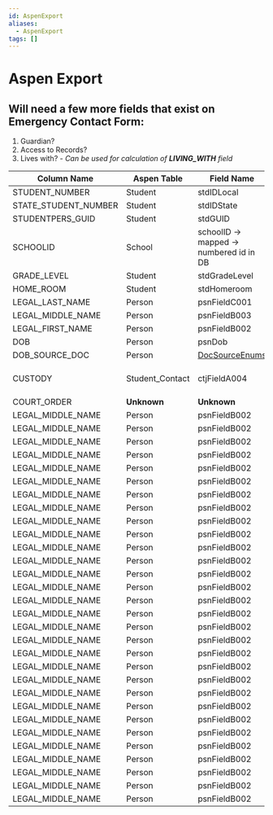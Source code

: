```yaml
---
id: AspenExport
aliases:
  - AspenExport
tags: []
---
```


# Aspen Export

## Will need a few more fields that exist on Emergency Contact Form:

1. Guardian?
2. Access to Records?
3. Lives with? - _Can be used for calculation of **LIVING_WITH** field_

| Column Name          | Aspen Table     | Field Name                                               | Notes                    |
| -------------------- | --------------- | -------------------------------------------------------- | ------------------------ |
| STUDENT_NUMBER       | Student         | stdIDLocal                                               |                          |
| STATE_STUDENT_NUMBER | Student         | stdIDState                                               |
| STUDENTPERS_GUID     | Student         | stdGUID                                                  |
| SCHOOLID             | School          | schoolID -> mapped -> numbered id in DB                  |
| GRADE_LEVEL          | Student         | stdGradeLevel                                            |
| HOME_ROOM            | Student         | stdHomeroom                                              |
| LEGAL_LAST_NAME      | Person          | psnFieldC001                                             |
| LEGAL_MIDDLE_NAME    | Person          | psnFieldB003                                             |
| LEGAL_FIRST_NAME     | Person          | psnFieldB002                                             |
| DOB                  | Person          | psnDob                                                   |
| DOB_SOURCE_DOC       | Person          | [DocSourceEnums](eStudentVerification/DOB_SOURCE_DOC.md) |
| CUSTODY              | Student_Contact | ctjFieldA004                                             | **Might not be needed.** |
| COURT_ORDER          | **Unknown**     | **Unknown**                                              |
| LEGAL_MIDDLE_NAME    | Person          | psnFieldB002                                             |
| LEGAL_MIDDLE_NAME    | Person          | psnFieldB002                                             |
| LEGAL_MIDDLE_NAME    | Person          | psnFieldB002                                             |
| LEGAL_MIDDLE_NAME    | Person          | psnFieldB002                                             |
| LEGAL_MIDDLE_NAME    | Person          | psnFieldB002                                             |
| LEGAL_MIDDLE_NAME    | Person          | psnFieldB002                                             |
| LEGAL_MIDDLE_NAME    | Person          | psnFieldB002                                             |
| LEGAL_MIDDLE_NAME    | Person          | psnFieldB002                                             |
| LEGAL_MIDDLE_NAME    | Person          | psnFieldB002                                             |
| LEGAL_MIDDLE_NAME    | Person          | psnFieldB002                                             |
| LEGAL_MIDDLE_NAME    | Person          | psnFieldB002                                             |
| LEGAL_MIDDLE_NAME    | Person          | psnFieldB002                                             |
| LEGAL_MIDDLE_NAME    | Person          | psnFieldB002                                             |
| LEGAL_MIDDLE_NAME    | Person          | psnFieldB002                                             |
| LEGAL_MIDDLE_NAME    | Person          | psnFieldB002                                             |
| LEGAL_MIDDLE_NAME    | Person          | psnFieldB002                                             |
| LEGAL_MIDDLE_NAME    | Person          | psnFieldB002                                             |
| LEGAL_MIDDLE_NAME    | Person          | psnFieldB002                                             |
| LEGAL_MIDDLE_NAME    | Person          | psnFieldB002                                             |
| LEGAL_MIDDLE_NAME    | Person          | psnFieldB002                                             |
| LEGAL_MIDDLE_NAME    | Person          | psnFieldB002                                             |
| LEGAL_MIDDLE_NAME    | Person          | psnFieldB002                                             |
| LEGAL_MIDDLE_NAME    | Person          | psnFieldB002                                             |
| LEGAL_MIDDLE_NAME    | Person          | psnFieldB002                                             |
| LEGAL_MIDDLE_NAME    | Person          | psnFieldB002                                             |
| LEGAL_MIDDLE_NAME    | Person          | psnFieldB002                                             |
| LEGAL_MIDDLE_NAME    | Person          | psnFieldB002                                             |
| LEGAL_MIDDLE_NAME    | Person          | psnFieldB002                                             |
| LEGAL_MIDDLE_NAME    | Person          | psnFieldB002                                             |
| LEGAL_MIDDLE_NAME    | Person          | psnFieldB002                                             |

